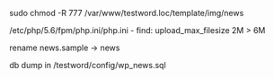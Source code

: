 sudo chmod -R 777 /var/www/testword.loc/template/img/news

/etc/php/5.6/fpm/php.ini/php.ini - find: upload_max_filesize 2M > 6M

rename news.sample -> news

db dump in /testword/config/wp_news.sql
